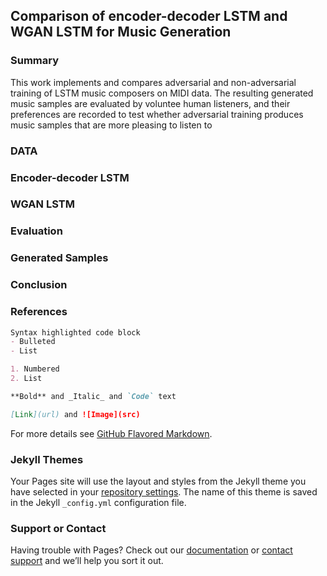 ## Comparison of encoder-decoder LSTM and WGAN LSTM for Music Generation


### Summary
This work implements and compares adversarial and non-adversarial training of LSTM music composers on MIDI data. The resulting generated music samples are evaluated by voluntee human listeners, and their preferences are recorded to test whether adversarial training produces music samples that are more pleasing to listen to

### DATA

### Encoder-decoder LSTM

### WGAN LSTM

### Evaluation

### Generated Samples

### Conclusion

### References

```markdown
Syntax highlighted code block
- Bulleted
- List

1. Numbered
2. List

**Bold** and _Italic_ and `Code` text

[Link](url) and ![Image](src)
```

For more details see [GitHub Flavored Markdown](https://guides.github.com/features/mastering-markdown/).

### Jekyll Themes

Your Pages site will use the layout and styles from the Jekyll theme you have selected in your [repository settings](https://github.com/DeepsMoseli/LSTMGAN-for-melody-generation/settings). The name of this theme is saved in the Jekyll `_config.yml` configuration file.

### Support or Contact

Having trouble with Pages? Check out our [documentation](https://help.github.com/categories/github-pages-basics/) or [contact support](https://github.com/contact) and we’ll help you sort it out.

